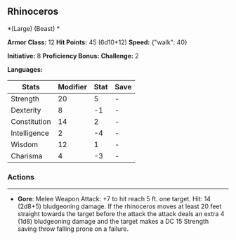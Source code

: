 ## Rhinoceros
*(Large) (Beast) *

**Armor Class:** 12
**Hit Points:** 45 (6d10+12)
**Speed:** {"walk": 40}

**Initiative:** 8
**Proficiency Bonus:**
**Challenge:** 2

**Languages:** 



| Stats | Modifier | Stat | Save
| ---- | ---- | ---- | ---- |
| Strength | 20 | 5 | - |
| Dexterity | 8 | -1 | - |
| Constitution | 14 | 2 | - |
| Intelligence | 2 | -4 | - |
| Wisdom | 12 | 1 | - |
| Charisma | 4 | -3 | - |

### Actions
 --- 
- **Gore**: Melee Weapon Attack: +7 to hit  reach 5 ft.  one target. Hit: 14 (2d8+5) bludgeoning damage. If the rhinoceros moves at least 20 feet straight towards the target before the attack  the attack deals an extra 4 (1d8) bludgeoning damage and the target makes a DC 15 Strength saving throw  falling prone on a failure.

